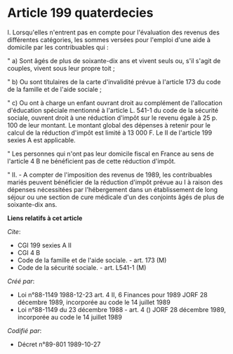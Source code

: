 # Article 199 quaterdecies

I. Lorsqu'elles n'entrent pas en compte pour l'évaluation des revenus des différentes catégories, les sommes versées pour
l'emploi d'une aide à domicile par les contribuables qui :

" a) Sont âgés de plus de soixante-dix ans et vivent seuls ou, s'il s'agit de couples, vivent sous leur propre toit ;

" b) Ou sont titulaires de la carte d'invalidité prévue à l'article 173 du code de la famille et de l'aide sociale ;

" c) Ou ont à charge un enfant ouvrant droit au complément de l'allocation d'éducation spéciale mentionné à l'article L.
541-1 du code de la sécurité sociale, ouvrent droit à une réduction d'impôt sur le revenu égale à 25 p. 100 de leur montant.
Le montant global des dépenses à retenir pour le calcul de la réduction d'impôt est limité à 13 000 F. Le II de l'article 199
sexies A est applicable.

" Les personnes qui n'ont pas leur domicile fiscal en France au sens de l'article 4 B ne bénéficient pas de cette réduction
d'impôt.

" II. - A compter de l'imposition des revenus de 1989, les contribuables mariés peuvent bénéficier de la réduction d'impôt
prévue au I à raison des dépenses nécessitées par l'hébergement dans un établissement de long séjour ou une section de cure
médicale d'un des conjoints âgés de plus de soixante-dix ans.

**Liens relatifs à cet article**

_Cite_:

  - CGI 199 sexies A II
  - CGI 4 B
  - Code de la famille et de l'aide sociale. - art. 173 (M)
  - Code de la sécurité sociale. - art. L541-1 (M)

_Créé par_:

  - Loi n°88-1149 1988-12-23 art. 4 II, 6 Finances pour 1989 JORF 28 décembre 1989, incorporée au code le 14 juillet 1989
  - Loi n°88-1149 du 23 décembre 1988 - art. 4 () JORF 28 décembre 1989, incorporée au code le 14 juillet 1989

_Codifié par_:

  - Décret n°89-801 1989-10-27
